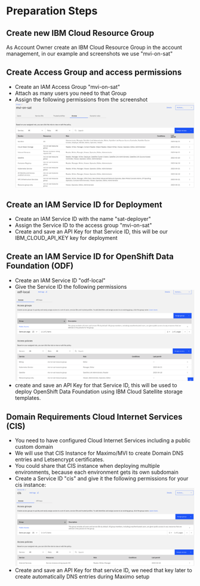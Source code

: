 # Preparation Steps

## Create new IBM Cloud Resource Group
As Account Owner create an IBM Cloud Resource Group in the account management, in our example and screenshots we use "mvi-on-sat"

## Create Access Group and access permissions
* Create an IAM Access Group "mvi-on-sat"
* Attach as many users you need to that Group
* Assign the following permissions from the screenshot
![](images/iam-access-permissions.png)

## Create an IAM Service ID for Deployment
* Create an IAM Service ID with the name "sat-deployer"
* Assign the Service ID to the access group "mvi-on-sat"
* Create and save an API Key for that Service ID, this will be our IBM_CLOUD_API_KEY key for deployment

## Create an IAM Service ID for OpenShift Data Foundation (ODF)
* Create an IAM Service ID "odf-local"
* Give the Service ID the following permissions
![](images/odf-service.id.png)
* create and save an API Key for that Service ID, this will be used to deploy OpenShift Data Foundation using IBM Cloud Satellite storage templates.

## Domain Requirements Cloud Internet Services (CIS)
* You need to have configured Cloud Internet Services including a public custom domain
* We will use that CIS Instance for Maximo/MVI to create Domain DNS entries and Letsencrypt certificates.
* You could share that CIS instance when deploying multiple environments, because each environment gets its own subdomain
* Create a Service ID "cis" and give it the following permissions for your cis instance:
![](images/cis-service-id.png)
* Create and save an API Key for that service ID, we need that key later to create automatically DNS entries during Maximo setup

